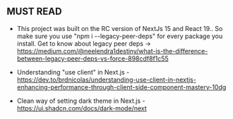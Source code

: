 ## MUST READ

- This project was built on the RC version of NextJs 15 and React 19.. So make sure you use "npm i <package> --legacy-peer-deps" for every package you install. Get to know about
legacy peer deps -> https://medium.com/@neelendra1destiny/what-is-the-difference-between-legacy-peer-deps-vs-force-898cdf8f1c55

- Understanding "use client" in Next.js - https://dev.to/brdnicolas/understanding-use-client-in-nextjs-enhancing-performance-through-client-side-component-mastery-10dg

- Clean way of setting dark theme in Next.js - https://ui.shadcn.com/docs/dark-mode/next